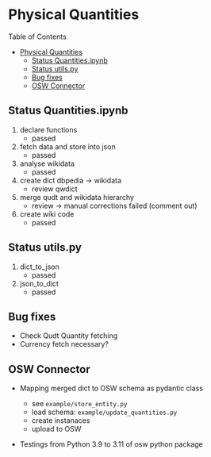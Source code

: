 # Physical Quantities

Table of Contents

- [Physical Quantities](#physical-quantities)
  - [Status Quantities.ipynb](#status-quantitiesipynb)
  - [Status utils.py](#status-utilspy)
  - [Bug fixes](#bug-fixes)
  - [OSW Connector](#osw-connector)

## Status Quantities.ipynb

1. declare functions
     - passed
2. fetch data and store into json
     - passed
3. analyse wikidata
     - passed
4. create dict dbpedia -> wikidata
     - review qwdict
5. merge qudt and wikidata hierarchy
     - review -> manual corrections failed (comment out)
6. create wiki code
     - passed

## Status utils.py

1. dict_to_json
     - passed
2. json_to_dict
     - passed

## Bug fixes

- Check Qudt Quantity fetching
- Currency fetch necessary?

## OSW Connector

- Mapping merged dict to OSW schema as pydantic class

  - see  `example/store_entity.py`
  - load schema: `example/update_quantities.py`
  - create instanaces
  - upload to OSW

- Testings from Python 3.9 to 3.11  of osw python package
